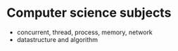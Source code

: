 # Computer science subjects
- concurrent, thread, process, memory, network
- datastructure and algorithm

